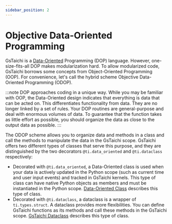 ```yaml
---
sidebar_position: 2
---
```


# Objective Data-Oriented Programming

GsTaichi is a [Data-Oriented](https://en.wikipedia.org/wiki/Data-Oriented_design) Programming (DOP) language. However, one-size-fits-all DOP makes modularization hard. To allow modularized code, GsTaichi borrows some concepts from Object-Oriented Programming (OOP). For convenience, let's call the hybrid scheme Objective Data-Oriented Programming (ODOP).

:::note
DOP approaches coding in a unique way. While you may be familiar with OOP, the Data-Oriented design indicates that everything is data that can be acted on. This differentiates functionality from data. They are no longer linked by a set of rules. Your DOP routines are general-purpose and deal with enormous volumes of data. To guarantee that the function takes as little effort as possible, you should organize the data as close to the output data as possible.
:::

The ODOP scheme allows you to organize data and methods in a class and call the methods to manipulate the data in the GsTaichi scope. GsTaichi offers two different types of classes that serve this purpose, and they are distinguished by the two decorators `@ti.data_oriented` and `@ti.dataclass` respectively:

- Decorated with `@ti.data_oriented`, a Data-Oriented class is used when your data is actively updated in the Python scope (such as current time and user input events) and tracked in GsTaichi kernels. This type of class can have native Python objects as members and must be instantiated in the Python scope. [Data-Oriented Class](./data_oriented_class.md) describes this type of class.
- Decorated with `@ti.dataclass`, a dataclass is a wrapper of `ti.types.struct`. A dataclass provides more flexibilities. You can define GsTaichi functions as its methods and call these methods in the GsTaichi scope. [GsTaichi Dataclass](./dataclass.md) describes this type of class.

